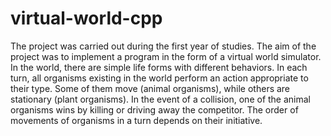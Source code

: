 # virtual-world-cpp

The project was carried out during the first year of studies. The aim of the project was to implement a program in the form of a virtual world simulator. In the world, there are simple life forms with different behaviors. In each turn, all organisms existing in the world perform an action appropriate to their type. Some of them move (animal organisms), while others are stationary (plant organisms). In the event of a collision, one of the animal organisms wins by killing or driving away the competitor. The order of movements of organisms in a turn depends on their initiative.
